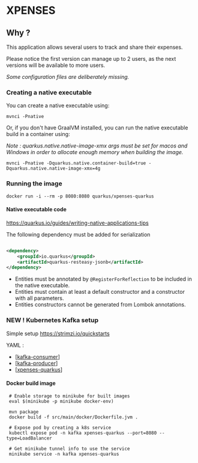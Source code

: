 # XPENSES

## Why ?

This application allows several users to track and share their expenses.

Please notice the first version can manage up to 2 users, as the next versions will be available to more users.

_Some configuration files are deliberately missing._

### Creating a native executable

You can create a native executable using:

```shell script
mvnci -Pnative
```

Or, if you don't have GraalVM installed, you can run the native executable build in a container using:

_Note : quarkus.native.native-image-xmx args must be set for macos and Windows in order to allocate enough memory when
building the image._

```shell script
mvnci -Pnative -Dquarkus.native.container-build=true -Dquarkus.native.native-image-xmx=4g
```

### Running the image

```shell script
docker run -i --rm -p 8080:8080 quarkus/xpenses-quarkus  
```

#### Native executable code

https://quarkus.io/guides/writing-native-applications-tips

The following dependency must be added for serialization

```xml

<dependency>
    <groupId>io.quarkus</groupId>
    <artifactId>quarkus-resteasy-jsonb</artifactId>
</dependency>
```

- Entities must be annotated by ```@RegisterForReflection``` to be included in the native executable.
- Entities must contain at least a default constructor and a constructor with all parameters.
- Entities constructors cannot be generated from Lombok annotations.

### NEW ! Kubernetes Kafka setup

Simple setup https://strimzi.io/quickstarts

YAML :

- [[kafka-consumer](src/main/kubernetes/kafka-consumer.yaml)]
- [[kafka-producer](src/main/kubernetes/kafka-producer.yaml)]
- [[xpenses-quarkus](src/main/kubernetes/xpenses-quarkus.yaml)]

#### Docker build image

```shell
 # Enable storage to minikube for built images
 eval $(minikube -p minikube docker-env)
     
 mvn package 
 docker build -f src/main/docker/Dockerfile.jvm .
 
 # Expose pod by creating a k8s service
 kubectl expose pod -n kafka xpenses-quarkus --port=8080 --type=LoadBalancer
 
 # Get minikube tunnel info to use the service
 minikube service -n kafka xpenses-quarkus
```